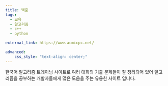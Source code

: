 ```yaml
---
title: 백준
tags:
  - 교육
  - 알고리즘
  - c++
  - python

external_link: https://www.acmicpc.net/

advanced:
    css_style: "text-align: center;"
---
```

한국어 알고리즘 트레이닝 사이트로 여러 대회의 기출 문제들이 잘 정리되어 있어 알고리즘을 공부하는 개발자들에게 많은 도움을 주는 유용한 사이트 입니다.
